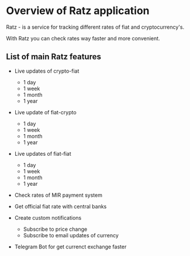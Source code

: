 # Overview of Ratz application
Ratz - is a service for tracking different rates of fiat and cryptocurrency's.

With Ratz you can check rates way faster and more convenient.

## List of main Ratz features
 - Live updates of crypto-fiat
   - 1 day
   - 1 week
   - 1 month
   - 1 year
 - Live update of fiat-crypto
   - 1 day
   - 1 week
   - 1 month
   - 1 year
 - Live updates of fiat-fiat
   - 1 day 
   - 1 week
   - 1 month
   - 1 year
 - Check rates of MIR payment system
 - Get official fiat rate with central banks

 - Create custom notifications
   - Subscribe to price change
   - Subscribe to email updates of currency

- Telegram Bot for get currenct exchange faster


